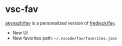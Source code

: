 # vsc-fav

[akynazh/fav](https://github.com/akynazh/vsc-fav) is a personalized version of [fredjeck/fav](https://github.com/fredjeck/fav).

- New UI
- New favorites path: `~/.vscode/fav/favorites.json`
